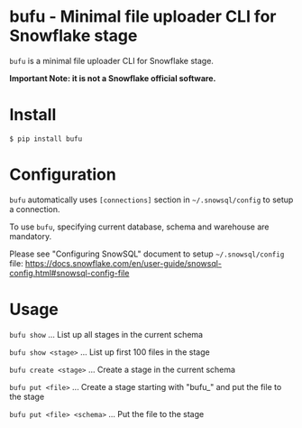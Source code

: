# bufu - Minimal file uploader CLI for Snowflake stage

`bufu` is a minimal file uploader CLI for Snowflake stage.

**Important Note: it is not a Snowflake official software.**

# Install

`$ pip install bufu`

# Configuration

`bufu` automatically uses `[connections]` section in `~/.snowsql/config` to setup a connection.

To use `bufu`, specifying current database, schema and warehouse are mandatory.

Please see "Configuring SnowSQL" document to setup `~/.snowsql/config` file:
https://docs.snowflake.com/en/user-guide/snowsql-config.html#snowsql-config-file

# Usage

`bufu show` ... List up all stages in the current schema

`bufu show <stage>` ... List up first 100 files in the stage

`bufu create <stage>` ... Create a stage in the current schema

`bufu put <file>` ... Create a stage starting with "bufu_" and put the file to the stage

`bufu put <file> <schema>` ... Put the file to the stage
